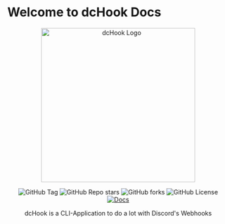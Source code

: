 # Welcome to dcHook Docs

<p align="center">
  <img src="https://raw.githubusercontent.com/TRC-Loop/dchook/main/.github/assets/dcHook.svg" alt="dcHook Logo" width="350" />
</p>

<p align="center">
  <img alt="GitHub Tag" src="https://img.shields.io/github/v/tag/TRC-Loop/dchook?style=for-the-badge&label=Latest%20Version">
  <img alt="GitHub Repo stars" src="https://img.shields.io/github/stars/TRC-Loop/dchook?style=for-the-badge">
  <img alt="GitHub forks" src="https://img.shields.io/github/forks/TRC-Loop/dchook?style=for-the-badge">
  <img alt="GitHub License" src="https://img.shields.io/github/license/TRC-Loop/dchook?style=for-the-badge">
<a href="https://github.com/TRC-Loop/dchook/" target="_blank" rel="noopener noreferrer">
  <img src="https://img.shields.io/badge/github-Visit%20Github-blue?style=for-the-badge&logo=github" alt="Docs" />
</a>

</p>

<p align="center">
    dcHook is a CLI-Application to do a lot with Discord's Webhooks
</p>